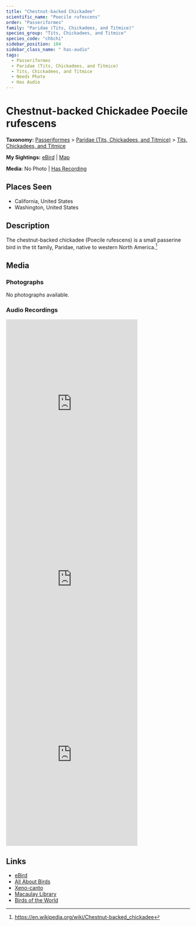 ```yaml
---
title: "Chestnut-backed Chickadee"
scientific_name: "Poecile rufescens"
order: "Passeriformes"
family: "Paridae (Tits, Chickadees, and Titmice)"
species_group: "Tits, Chickadees, and Titmice"
species_code: "chbchi"
sidebar_position: 104
sidebar_class_name: " has-audio"
tags: 
  - Passeriformes
  - Paridae (Tits, Chickadees, and Titmice)
  - Tits, Chickadees, and Titmice
  - Needs Photo
  - Has Audio
---
```


# Chestnut-backed Chickadee <span className='sci_name'>Poecile rufescens</span>

**Taxonomy:** [Passeriformes](/tags/passeriformes) > [Paridae (Tits, Chickadees, and Titmice)](/tags/paridae-tits-chickadees-and-titmice) > [Tits, Chickadees, and Titmice](/tags/tits-chickadees-and-titmice)

**My Sightings:** [eBird](https://ebird.org/lifelist?r=world&time=life&spp=chbchi) | [Map](/map?species_code=chbchi)

**Media**: No Photo | [Has Recording](https://media.ebird.org/catalog?userId=USER4436073&taxonCode=chbchi&mediaType=audio&view=grid)

## Places Seen

* California, United States
* Washington, United States

## Description
The chestnut-backed chickadee (Poecile rufescens) is a small passerine bird in the tit family, Paridae, native to western North America.[^1]

[^1]: https://en.wikipedia.org/wiki/Chestnut-backed_chickadee

## Media
### Photographs
No photographs available.

### Audio Recordings
<iframe src="https://macaulaylibrary.org/asset/627274874/embed" width="360" height="480" frameborder="0" allowfullscreen></iframe>
<iframe src="https://macaulaylibrary.org/asset/627219358/embed" width="360" height="480" frameborder="0" allowfullscreen></iframe>
<iframe src="https://macaulaylibrary.org/asset/626559383/embed" width="360" height="480" frameborder="0" allowfullscreen></iframe>

## Links
* [eBird](https://ebird.org/species/chbchi) 
* [All About Birds](https://www.allaboutbirds.org/guide/chbchi) 
* [Xeno-canto](https://www.xeno-canto.org/species/poecile-rufescens) 
* [Macaulay Library](https://search.macaulaylibrary.org/catalog?taxonCode=chbchi&sort=rating_rank_desc)
* [Birds of the World](https://birdsoftheworld.org/bow/species/chbchi)

